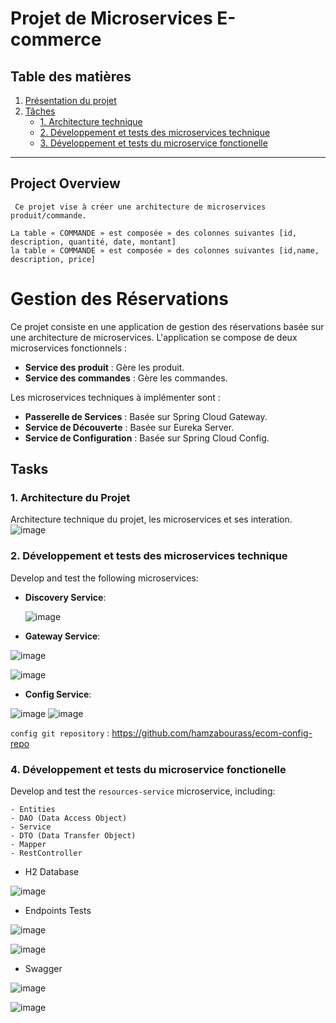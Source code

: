 # Projet de Microservices E-commerce

## Table des matières
1. [Présentation du projet](#présentation-du-projet)
2. [Tâches](#tâches)
   - [1. Architecture technique](#1-architecture-technique)
   - [2. Développement et tests des microservices technique](#2-développement-technique-et-tests-des-microservices)
   - [3. Développement et tests du microservice fonctionelle ](#3-développement-et-tests-du-service-de-ressources)

---
## Project Overview

```
 Ce projet vise à créer une architecture de microservices produit/commande.

La table « COMMANDE » est composée » des colonnes suivantes [id, 
description, quantité, date, montant]
la table « COMMANDE » est composée » des colonnes suivantes [id,name,
description, price]
```
# Gestion des Réservations

Ce projet consiste en une application de gestion des réservations basée sur une architecture de microservices. L'application se compose de deux microservices fonctionnels :

- **Service des produit** : Gère les produit.
- **Service des commandes** : Gère les commandes.

Les microservices techniques à implémenter sont :

- **Passerelle de Services** : Basée sur Spring Cloud Gateway.
- **Service de Découverte** : Basée sur Eureka Server.
- **Service de Configuration** : Basée sur Spring Cloud Config.
## Tasks

### 1. Architecture du Projet

Architecture technique du projet, les microservices et ses interation.
![image](https://github.com/hamzabourass/DEVOIR-N-1-Module-JEE/assets/105117343/571fee24-4f40-4ba3-acec-e6003cce6335)
### 2. Développement et tests des microservices technique

Develop and test the following microservices:

- **Discovery Service**:

  ![image](https://github.com/hamzabourass/DEVOIR-N-1-Module-JEE/assets/105117343/5071c6aa-19de-44cb-981c-a01ddddbe2f4)


- **Gateway Service**:

![image](https://github.com/hamzabourass/DEVOIR-N-1-Module-JEE/assets/105117343/cd13ccb9-c803-40cb-84b1-d560348bd098)

![image](https://github.com/hamzabourass/DEVOIR-N-1-Module-JEE/assets/105117343/875abaca-0e2a-4421-968c-2f31abc10cfd)

  
- **Config Service**:

![image](https://github.com/hamzabourass/DEVOIR-N-1-Module-JEE/assets/105117343/e09f4d1f-5ce0-4225-b203-fb4b1edb3eff) ![image](https://github.com/hamzabourass/DEVOIR-N-1-Module-JEE/assets/105117343/5166fb4c-88a8-4329-a7a7-a8838de325eb)



`config git repository` : https://github.com/hamzabourass/ecom-config-repo

### 4. Développement et tests du microservice fonctionelle

Develop and test the `resources-service` microservice, including:

```
- Entities
- DAO (Data Access Object)
- Service
- DTO (Data Transfer Object)
- Mapper
- RestController
```

* H2 Database
  
![image](https://github.com/hamzabourass/DEVOIR-N-1-Module-JEE/assets/105117343/a3bc142d-e720-4fb3-bc4b-e67ea82eff5c)

* Endpoints Tests
  
![image](https://github.com/hamzabourass/DEVOIR-N-1-Module-JEE/assets/105117343/97dce648-dacb-4b77-8f6d-0557eb825b44)

![image](https://github.com/hamzabourass/DEVOIR-N-1-Module-JEE/assets/105117343/6a141c3e-9a83-419b-8b10-512055e9bcc7)

* Swagger

![image](https://github.com/hamzabourass/DEVOIR-N-1-Module-JEE/assets/105117343/c74ea983-c2f3-460c-a2a5-63cdec811f15)

![image](https://github.com/hamzabourass/DEVOIR-N-1-Module-JEE/assets/105117343/d95dfdda-7d2e-47ca-9b4a-fa1c99d9d31e)



